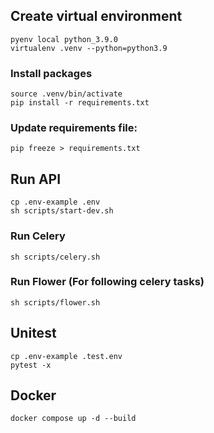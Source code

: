 ## Create virtual environment

```
pyenv local python_3.9.0
virtualenv .venv --python=python3.9
```

### Install packages

```
source .venv/bin/activate
pip install -r requirements.txt
```

### Update requirements file:

```
pip freeze > requirements.txt
```

## Run API

```
cp .env-example .env
sh scripts/start-dev.sh
```

### Run Celery

```
sh scripts/celery.sh
```

### Run Flower (For following celery tasks)

```
sh scripts/flower.sh
```

## Unitest

```
cp .env-example .test.env
pytest -x
```

## Docker

```
docker compose up -d --build
```